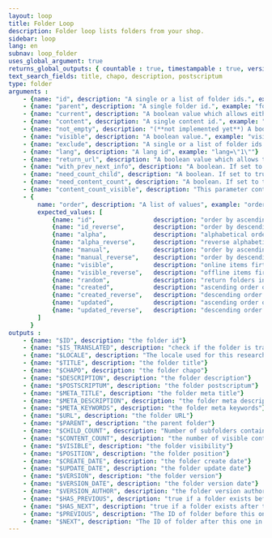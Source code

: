 ```yaml
---
layout: loop
title: Folder Loop
description: Folder loop lists folders from your shop.
sidebar: loop
lang: en
subnav: loop_folder
uses_global_argument: true
returns_global_outputs: { countable : true, timestampable : true, versionable : true }
text_search_fields: title, chapo, description, postscriptum
type: folder
arguments :
    - {name: "id", description: "A single or a list of folder ids.", example: "id=\"2\", id=\"1,4,7\""}
    - {name: "parent", description: "A single folder id.", example: "folder=\"3\""}
    - {name: "current", description: "A boolean value which allows either to exclude current folder from results either to match only this folder", example: "current=\"yes\""}
    - {name: "content", description: "A single content id.", example: "content=\"3\""}
    - {name: "not_empty", description: "(**not implemented yet**) A boolean value. If true, only the folders which contains at leat a visible content (either directly or trough a subfolder) are returned", example: "not_empty=\"yes\"", default: "no"}
    - {name: "visible", description: "A boolean value.", example: "visible=\"no\"", default: "yes"}
    - {name: "exclude", description: "A single or a list of folder ids.", example: "exclude=\"2\", exclude=\"1,4,7\""}
    - {name: "lang", description: "A lang id", example: "lang=\"1\""}
    - {name: "return_url", description: "A boolean value which allows the urls generation.", example: "return_url=\"no\"", default: "yes", from_version: "2.3"}
    - {name: "with_prev_next_info", description: "A boolean. If set to true, $PREVIOUS and $NEXT output arguments are available.", example: "with_prev_next_info=\"yes\"", default: "false", from_version: "2.3"}
    - {name: "need_count_child", description: "A boolean. If set to true, the loop will return the number of sub-folders of each folder", example: "need_count_child=\"yes\"", default: "true (for backward-compatibility)", from_version: "2.4"}
    - {name: "need_content_count", description: "A boolean. If set to true, the loop will return the number of contents in each folder and its sub-folders", example: "need_content_count=\"yes\"", default: "true (for backward-compatibility)", from_version: "2.4"}
    - {name: "content_count_visible", description: "This parameter controls how content is counted. If 'yes' (the default) only visible contents are counted, 'no': only hidden contents are counted, '*': all contents are counted.", example: "content_count_visible=\"*\"", default: "yes", from_version: "2.4"}
    - {
        name: "order", description: "A list of values", example: "order=\"random\"", default: "manual",
        expected_values: [
            {name: "id",                description: "order by ascending ID"},
            {name: "id_reverse",        description: "order by descending ID"},
            {name: "alpha",             description: "alphabetical order on title"},
            {name: "alpha_reverse",     description: "reverse alphabetical order on title"},
            {name: "manual",            description: "order by ascending position"},
            {name: "manual_reverse",    description: "order by descending position"},
            {name: "visible",           description: "online items firts"},
            {name: "visible_reverse",   description: "offline items first"},            
            {name: "random",            description: "return folders in random order"},
            {name: "created",           description: "ascending order on date of content creation"},
            {name: "created_reverse",   description: "descending order on date of content creation"},
            {name: "updated",           description: "ascending order on date of content update"},
            {name: "updated_reverse",   description: "descending order on date of content update"},
        ]
      }
outputs :
    - {name: "$ID", description: "the folder id"}
    - {name: "$IS_TRANSLATED", description: "check if the folder is translated"}
    - {name: "$LOCALE", description: "The locale used for this research"}
    - {name: "$TITLE", description: "the folder title"}
    - {name: "$CHAPO", description: "the folder chapo"}
    - {name: "$DESCRIPTION", description: "the folder description"}
    - {name: "$POSTSCRIPTUM", description: "the folder postscriptum"}
    - {name: "$META_TITLE", description: "the folder meta title"}
    - {name: "$META_DESCRIPTION", description: "the folder meta description"}
    - {name: "$META_KEYWORDS", description: "the folder meta keywords"}
    - {name: "$URL", description: "the folder URL"}
    - {name: "$PARENT", description: "the parent folder"}
    - {name: "$CHILD_COUNT", description: "Number of subfolders contained by the current forlder. Only available if <strong>need_count_child</strong> parameter is set to true"}
    - {name: "$CONTENT_COUNT", description: "the number of visible contents for this folder. Only available if <strong>need_content_count</strong> parameter is set to true"}
    - {name: "$VISIBLE", description: "the folder visibility"}
    - {name: "$POSITION", description: "the folder position"}
    - {name: "$CREATE_DATE", description: "the folder create date"}
    - {name: "$UPDATE_DATE", description: "the folder update date"}
    - {name: "$VERSION", description: "the folder version"}
    - {name: "$VERSION_DATE", description: "the folder version date"}
    - {name: "$VERSION_AUTHOR", description: "the folder version author"}
    - {name: "$HAS_PREVIOUS", description: "true if a folder exists before this one in the current parent folder, following folders positions. Only available if <strong>with_prev_next_info</strong> parameter is set to true", from_version: "2.3"}
    - {name: "$HAS_NEXT", description: "true if a folder exists after this one in the current parent folder, following folders positions. Only available if <strong>with_prev_next_info</strong> parameter is set to true", from_version: "2.3"}
    - {name: "$PREVIOUS", description: "The ID of folder before this one in the current parent folder, following folders positions, or null if none exists. Only available if <strong>with_prev_next_info</strong> parameter is set to true", from_version: "2.3"}
    - {name: "$NEXT", description: "The ID of folder after this one in the current parent folder, following folders positions, or null if none exists. Only available if <strong>with_prev_next_info</strong> parameter is set to true", from_version: "2.3"}
---
```

